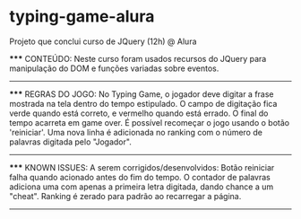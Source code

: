 # typing-game-alura

Projeto que conclui curso de JQuery (12h) @ Alura

**\*\*\*** CONTEÚDO:
Neste curso foram usados recursos do JQuery para manipulação do DOM e funções variadas sobre eventos.

---

**\*\*\*** REGRAS DO JOGO:
No Typing Game, o jogador deve digitar a frase mostrada na tela dentro do tempo estipulado.
O campo de digitação fica verde quando está correto, e vermelho quando está errado.
O final do tempo acarreta em game over.
É possível recomeçar o jogo usando o botão 'reiniciar'.
Uma nova linha é adicionada no ranking com o número de palavras digitada pelo "Jogador".

---

**\*\*\*** KNOWN ISSUES:
A serem corrigidos/desenvolvidos:
Botão reiniciar falha quando acionado antes do fim do tempo.
O contador de palavras adiciona uma com apenas a primeira letra digitada, dando chance a um "cheat".
Ranking é zerado para padrão ao recarregar a página.

---
